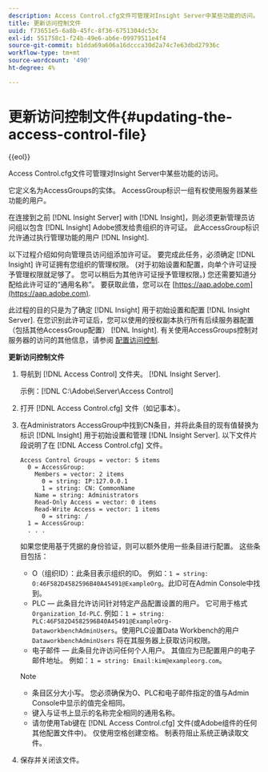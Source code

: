 ```yaml
---
description: Access Control.cfg文件可管理对Insight Server中某些功能的访问。
title: 更新访问控制文件
uuid: f73651e5-6a8b-45fc-8f36-6751304dc53c
exl-id: 551758c1-f24b-49e6-ab6e-09979511e4f4
source-git-commit: b1dda69a606a16dccca30d2a74c7e63dbd27936c
workflow-type: tm+mt
source-wordcount: '490'
ht-degree: 4%

---
```


# 更新访问控制文件{#updating-the-access-control-file}

{{eol}}

Access Control.cfg文件可管理对Insight Server中某些功能的访问。

它定义名为AccessGroups的实体。 AccessGroup标识一组有权使用服务器某些功能的用户。

在连接到之前 [!DNL Insight Server] with [!DNL Insight]，则必须更新管理员访问组以包含 [!DNL Insight] Adobe颁发给贵组织的许可证。 此AccessGroup标识允许通过执行管理功能的用户 [!DNL Insight].

以下过程介绍如何向管理员访问组添加许可证。 要完成此任务，必须确定 [!DNL Insight] 许可证拥有您组织的管理权限。 (对于初始设置和配置，向单个许可证授予管理权限就足够了。 您可以稍后为其他许可证授予管理权限。) 您还需要知道分配给此许可证的“通用名称”。 要获取此值，您可以在 [https://aap.adobe.com](https://aap.adobe.com).

此过程的目的只是为了确定 [!DNL Insight] 用于初始设置和配置 [!DNL Insight Server]. 在您识别此许可证后，您可以使用的授权副本执行所有后续服务器配置（包括其他AccessGroup配置） [!DNL Insight]. 有关使用AccessGroups控制对服务器的访问的其他信息，请参阅 [配置访问控制](../../../../home/c-inst-svr/c-admin-inst-svr/c-config-acs-ctrl/c-config-acs-ctrl.md#concept-ac385e870dbe4b57a72bf7266b60f93d).

**更新访问控制文件**

1. 导航到 [!DNL Access Control] 文件夹。 [!DNL Insight Server].

   示例：[!DNL C:\Adobe\Server\Access Control]

1. 打开 [!DNL Access Control.cfg] 文件（如记事本）。
1. 在Administrators AccessGroup中找到CN条目，并将此条目的现有值替换为标识 [!DNL Insight] 用于初始设置和管理 [!DNL Insight Server]. 以下文件片段说明了在 [!DNL Access Control.cfg] 文件。

   ```
   Access Control Groups = vector: 5 items 
     0 = AccessGroup: 
       Members = vector: 2 items 
         0 = string: IP:127.0.0.1 
         1 = string: CN: CommonName 
       Name = string: Administrators 
       Read-Only Access = vector: 0 items 
       Read-Write Access = vector: 1 items 
         0 = string: / 
     1 = AccessGroup: 
     . . . 
   ```

   如果您使用基于凭据的身份验证，则可以额外使用一些条目进行配置。 这些条目包括：

   * O（组织ID）：此条目表示组织的ID。 例如：`1 = string: O:46F582D4582596B40A45491@ExampleOrg`。此ID可在Admin Console中找到。
   * PLC — 此条目允许访问针对特定产品配置设置的用户。 它可用于格式 `Organization_Id-PLC`. 例如：`1 = string: PLC:46F582D4582596B40A45491@ExampleOrg-DataworkbenchAdminUsers`。使用PLC设置Data Workbench的用户 `DataworkbenchAdminUsers` 将在其服务器上获取访问权限。
   * 电子邮件 — 此条目允许访问任何个人用户。 其值应为已配置用户的电子邮件地址。 例如：`1 = string: Email:kim@exampleorg.com`。

   >[!NOTE]
   >
   >
   >    
   >    
   >    * 条目区分大小写。 您必须确保为O、PLC和电子邮件指定的值与Admin Console中显示的值完全相同。
   >    * 键入与证书上显示的名称完全相同的通用名称。
   >    * 请勿使用Tab键在 [!DNL Access Control.cfg] 文件(或Adobe组件的任何其他配置文件中)。 仅使用空格创建空格。 制表符阻止系统正确读取文件。


1. 保存并关闭该文件。

